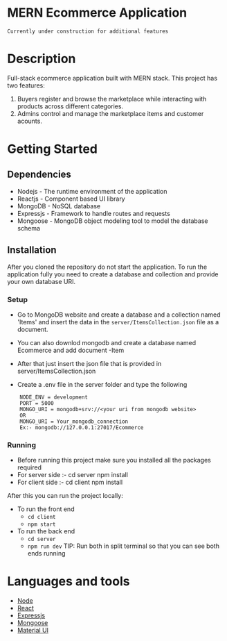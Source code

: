 # MERN Ecommerce Application

<code>Currently under construction for additional features</code>

# Description

Full-stack ecommerce application built with MERN stack. This project has two features:

1. Buyers register and browse the marketplace while interacting with products across different categories.
2. Admins control and manage the marketplace items and customer acounts.

# Getting Started

## Dependencies

- Nodejs - The runtime environment of the application
- Reactjs - Component based UI library
- MongoDB - NoSQL database
- Expressjs - Framework to handle routes and requests
- Mongoose - MongoDB object modeling tool to model the database schema

## Installation

After you cloned the repository do not start the application. To run the application fully you need to create a database and collection and provide your own database URI.

### Setup

- Go to MongoDB website and create a database and a collection named 'Items' and insert the data in the <code>server/ItemsCollection.json</code> file as a document.

- You can also downlod mongodb and create a database named Ecommerce and add document -Item 
- After that just insert the json file that is provided in server/ItemsCollection.json

- Create a .env file in the server folder and type the following
```
    NODE_ENV = development
    PORT = 5000
    MONGO_URI = mongodb+srv://<your uri from mongodb website>
    OR 
    MONGO_URI = Your_mongodb_connection
    Ex:- mongodb://127.0.0.1:27017/Ecommerce

```

### Running

- Before running this project make sure you installed all the packages required
- For server side :- cd server
                     npm install
- For client side :- cd client
                     npm install

After this you can run the project locally:

- To run the front end
  - <code>cd client</code>
  - <code>npm start</code>
- To run the back end
  - <code>cd server</code>
  - <code>npm run dev</code>
    TIP: Run both in split terminal so that you can see both ends running

# Languages and tools

- [Node](https://nodejs.org)
- [React](https://reactjs.org/)
- [Expressjs](https://expressjs.com)
- [Mongoose](https://mongoosejs.com)
- [Material UI](https://mui.com/)

